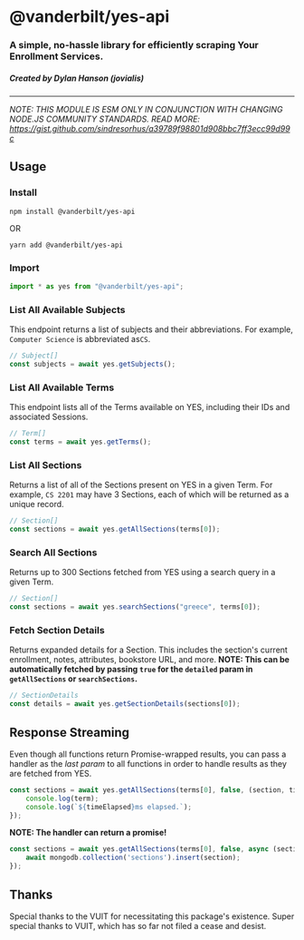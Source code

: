 # @vanderbilt/yes-api

### A simple, no-hassle library for efficiently scraping Your Enrollment Services.

##### Created by Dylan Hanson (jovialis)
---
_NOTE: THIS MODULE IS ESM ONLY IN CONJUNCTION WITH CHANGING NODE.JS COMMUNITY STANDARDS. READ
MORE: https://gist.github.com/sindresorhus/a39789f98801d908bbc7ff3ecc99d99c_

## Usage

### Install

```
npm install @vanderbilt/yes-api
```
OR
```
yarn add @vanderbilt/yes-api
```

### Import

```typescript
import * as yes from "@vanderbilt/yes-api";
```

### List All Available Subjects

This endpoint returns a list of subjects and their abbreviations. For example, `Computer Science` is abbreviated as`CS`.

```typescript
// Subject[]
const subjects = await yes.getSubjects();
```

### List All Available Terms

This endpoint lists all of the Terms available on YES, including their IDs and associated Sessions.

```typescript
// Term[]
const terms = await yes.getTerms();
```

### List All Sections

Returns a list of all of the Sections present on YES in a given Term. For example, `CS 2201` may have 3 Sections, each
of which will be returned as a unique record.

```typescript
// Section[]
const sections = await yes.getAllSections(terms[0]);
```

### Search All Sections

Returns up to 300 Sections fetched from YES using a search query in a given Term.

```typescript
// Section[]
const sections = await yes.searchSections("greece", terms[0]);
```

### Fetch Section Details

Returns expanded details for a Section. This includes the section's current enrollment, notes, attributes, bookstore
URL, and more. <b>NOTE: This can be automatically fetched by passing `true` for the `detailed` param in `getAllSections`
or `searchSections`.</b>

```typescript
// SectionDetails
const details = await yes.getSectionDetails(sections[0]);
```

## Response Streaming

Even though all functions return Promise-wrapped results, you can pass a handler as the _last param_ to all functions in
order to handle results as they are fetched from YES.

```typescript
const sections = await yes.getAllSections(terms[0], false, (section, timeElapsed) => {
    console.log(term);
    console.log(`${timeElapsed}ms elapsed.`);
});
```

**NOTE: The handler can return a promise!**

```typescript
const sections = await yes.getAllSections(terms[0], false, async (section, timeElapsed) => {
    await mongodb.collection('sections').insert(section);
});
```

## Thanks

Special thanks to the VUIT for necessitating this package's existence. Super special thanks to VUIT, which has so far
not filed a cease and desist.
